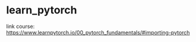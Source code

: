 # learn_pytorch
link course: https://www.learnpytorch.io/00_pytorch_fundamentals/#importing-pytorch
